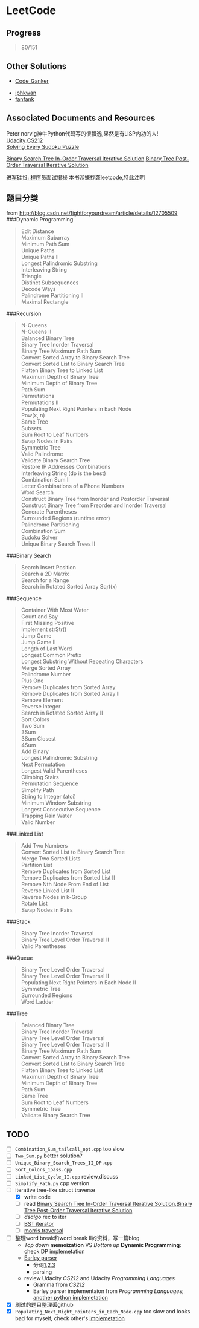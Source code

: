 LeetCode
========

Progress
--------
> 80/151

Other Solutions
---------------
- [Code_Ganker](http://blog.csdn.net/linhuanmars?viewmode=contents)  
+ [iphkwan](https://github.com/iphkwan/leetcode)  
+ [fanfank](https://github.com/fanfank/leetcode)  

Associated Documents and Resources
----------------------------------
Peter norvig神牛Python代码写的很飘逸,果然是有LISP内功的人!  
[Udacity CS212](https://www.udacity.com/course/viewer#!/c-cs212)  
[Solving Every Sudoku Puzzle](http://norvig.com/sudoku.html)  

[Binary Search Tree In-Order Traversal Iterative Solution][inOrder]
[Binary Tree Post-Order Traversal Iterative Solution][postOrder]

[进军硅谷: 程序员面试揭秘](http://book.douban.com/subject/25844586/) 本书涉嫌抄袭leetcode,特此注明  

题目分类
--------
from http://blog.csdn.net/fightforyourdream/article/details/12705509
###Dynamic Programming
>   Edit Distance  
>   Maximum Subarray  
>   Minimum Path Sum  
>   Unique Paths  
>   Unique Paths II  
>   Longest Palindromic Substring  
>   Interleaving String  
>   Triangle  
>   Distinct Subsequences  
>   Decode Ways  
>   Palindrome Partitioning II  
>   Maximal Rectangle  
  

###Recursion  
>   N-Queens  
>   N-Queens II  
>   Balanced Binary Tree  
>   Binary Tree Inorder Traversal  
>   Binary Tree Maximum Path Sum  
>   Convert Sorted Array to Binary Search Tree  
>   Convert Sorted List to Binary Search Tree  
>   Flatten Binary Tree to Linked List  
>   Maximum Depth of Binary Tree  
>   Minimum Depth of Binary Tree  
>   Path Sum  
>   Permutations  
>   Permutations II  
>   Populating Next Right Pointers in Each Node  
>   Pow(x, n)  
>   Same Tree  
>   Subsets  
>   Sum Root to Leaf Numbers  
>   Swap Nodes in Pairs  
>   Symmetric Tree  
>   Valid Palindrome  
>   Validate Binary Search Tree  
>   Restore IP Addresses
>   Combinations  
>   Interleaving String (dp is the best)  
>   Combination Sum II  
>   Letter Combinations of a Phone Numbers  
>   Word Search  
>   Construct Binary Tree from Inorder and Postorder Traversal  
>   Construct Binary Tree from Preorder and Inorder Traversal  
>   Generate Parentheses  
>   Surrounded Regions (runtime error)  
>   Palindrome Partitioning  
>   Combination Sum  
>   Sudoku Solver  
>   Unique Binary Search Trees II  
  

###Binary Search    
>   Search Insert Position  
>   Search a 2D Matrix  
>   Search for a Range  
>   Search in Rotated Sorted Array
>   Sqrt(x)  
  

###Sequence  
>   Container With Most Water  
>   Count and Say  
>   First Missing Positive  
>   Implement strStr()  
>   Jump Game  
>   Jump Game II  
>   Length of Last Word  
>   Longest Common Prefix  
>   Longest Substring Without Repeating Characters  
>   Merge Sorted Array  
>   Palindrome Number  
>   Plus One  
>   Remove Duplicates from Sorted Array  
>   Remove Duplicates from Sorted Array II  
>   Remove Element  
>   Reverse Integer  
>   Search in Rotated Sorted Array II  
>   Sort Colors  
>   Two Sum  
>   3Sum  
>   3Sum Closest  
>   4Sum  
>   Add Binary  
>   Longest Palindromic Substring  
>   Next Permutation  
>   Longest Valid Parentheses  
>   Climbing Stairs  
>   Permutation Sequence  
>   Simplify Path  
>   String to Integer (atoi)  
>   Minimum Window Substring  
>   Longest Consecutive Sequence  
>   Trapping Rain Water  
>   Valid Number  
  

###Linked List  
>   Add Two Numbers  
>   Convert Sorted List to Binary Search Tree  
>   Merge Two Sorted Lists  
>   Partition List  
>   Remove Duplicates from Sorted List  
>   Remove Duplicates from Sorted List II  
>   Remove Nth Node From End of List  
>   Reverse Linked List II  
>   Reverse Nodes in k-Group  
>   Rotate List  
>   Swap Nodes in Pairs  
  

###Stack  
>   Binary Tree Inorder Traversal  
>   Binary Tree Level Order Traversal II  
>   Valid Parentheses  
  

###Queue  
>   Binary Tree Level Order Traversal  
>   Binary Tree Level Order Traversal II  
>   Populating Next Right Pointers in Each Node II  
>   Symmetric Tree  
>   Surrounded Regions  
>   Word Ladder  
  

###Tree  
>   Balanced Binary Tree  
>   Binary Tree Inorder Traversal  
>   Binary Tree Level Order Traversal  
>   Binary Tree Level Order Traversal II  
>   Binary Tree Maximum Path Sum  
>   Convert Sorted Array to Binary Search Tree  
>   Convert Sorted List to Binary Search Tree  
>   Flatten Binary Tree to Linked List  
>   Maximum Depth of Binary Tree  
>   Minimum Depth of Binary Tree  
>   Path Sum  
>   Same Tree  
>   Sum Root to Leaf Numbers  
>   Symmetric Tree  
>   Validate Binary Search Tree  

TODO
----

- [ ] `Combination_Sum_tailcall_opt.cpp` too slow
- [ ] `Two_Sum.py` better solution?
- [ ] `Unique_Binary_Search_Trees_II_DP.cpp`
- [ ] `Sort_Colors_1pass.cpp `
- [ ] `Linked_List_Cycle_II.cpp` review,discuss
- [ ] `Simplify_Path.py` cpp version
- [ ] iterative tree-like struct traverse  
    - [x] write code  
    - [ ] read [Binary Search Tree In-Order Traversal Iterative Solution][inOrder],[Binary Tree Post-Order Traversal Iterative Solution][postOrder]  
    - [ ] *dsalgo* rec to iter  
    - [ ] [BST iterator](http://oj.leetcode.com/discuss/281/how-solve-this-problem-validate-binary-search-tree-iterative)  
    - [ ] [morris traversal](http://oj.leetcode.com/discuss/2103/how-can-the-space-complextity-be-better-than-log-n-with-stack)  
- [ ] 整理word break和word break II的资料，写一篇blog  
    - *Top down* **memoization** VS *Bottom up* **Dynamic Programming**: check DP implemetation  
    * [Earley parser](http://en.wikipedia.org/wiki/Earley_parser)  
        + 分词[1](http://www.matrix67.com/blog/archives/4212),[2](http://www.matrix67.com/blog/archives/4870),[3](http://www.matrix67.com/blog/archives/5044)  
        + parsing  
    + review Udacity *CS212* and Udacity *Programming Languages*  
        + Gramma from *CS212*  
        + Earley parser implementaion from *Programming Languages*;  [another python implemetation](https://github.com/tomerfiliba/tau/blob/master/earley3.py)  
- [x] 刷过的题目整理丢github  
- [x] `Populating_Next_Right_Pointers_in_Each_Node.cpp` too slow and looks bad for myself, check other's [implemetation](http://leetcode.com/2010/03/first-on-site-technical-interview.html)  

[inOrder]:http://leetcode.com/2010/04/binary-search-tree-in-order-traversal.html
[postOrder]:http://leetcode.com/2010/10/binary-tree-post-order-traversal.html
